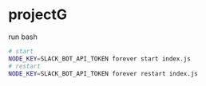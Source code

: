 # projectG

run bash

```bash
# start
NODE_KEY=SLACK_BOT_API_TOKEN forever start index.js
# restart
NODE_KEY=SLACK_BOT_API_TOKEN forever restart index.js
```
